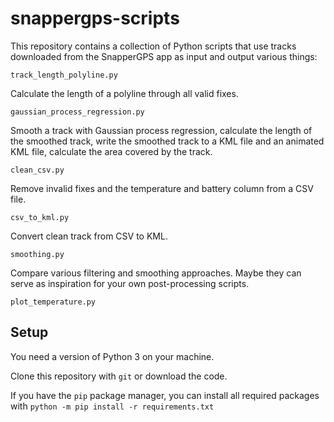 # snappergps-scripts

This repository contains a collection of Python scripts that use tracks downloaded from the SnapperGPS app as input and output various things:

`track_length_polyline.py`

Calculate the length of a polyline through all valid fixes.

`gaussian_process_regression.py`

Smooth a track with Gaussian process regression, calculate the length of the smoothed track, write the smoothed track to a KML file and an animated KML file, calculate the area covered by the track.

`clean_csv.py`

Remove invalid fixes and the temperature and battery column from a CSV file.

`csv_to_kml.py`

Convert clean track from CSV to KML.

`smoothing.py`

Compare various filtering and smoothing approaches.
Maybe they can serve as inspiration for your own post-processing scripts.

`plot_temperature.py`

## Setup

You need a version of Python 3 on your machine.

Clone this repository with `git` or download the code.

If you have the `pip` package manager, you can install all required packages with `python -m pip install -r requirements.txt`

